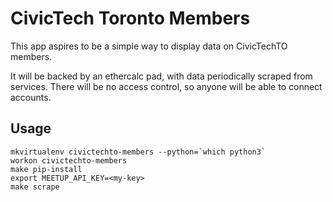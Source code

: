 # CivicTech Toronto Members

This app aspires to be a simple way to display data on CivicTechTO
members.

It will be backed by an ethercalc pad, with data periodically scraped
from services. There will be no access control, so anyone will be able
to connect accounts.

## Usage

```
mkvirtualenv civictechto-members --python=`which python3`
workon civictechto-members
make pip-install
export MEETUP_API_KEY=<my-key>
make scrape
```
